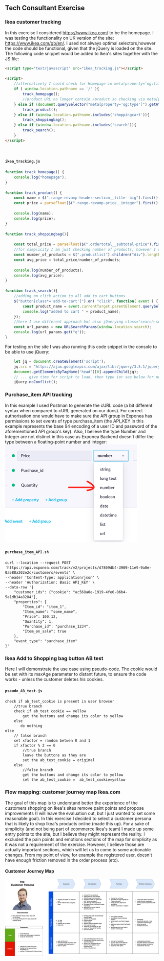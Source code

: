 ## Tech Consultant Exercise

### Ikea customer tracking
In this exercise I considered https://www.ikea.com/ to be the homepage. I was testing the functionality on UK version of
the site: https://www.ikea.com/gb/en/. I used not always optimal selectors,however the code should be functional, 
given that the jQuery is loaded on the site. <br>
The following code snippet would be added to Ikea's sites together with the JS file:
```html
<script type="text/javascript" src="ikea_tracking.js"></script>

<script>
    //alternatively I could check for Homepage in meta[property='og:title'] or document.title
    if ( window.location.pathname == '/' ){
        track_homepage();
        //product URL no longer contain /product so checking via meta[property='og:type']
    } else if (document.querySelector("meta[property='og:type']").getAttribute('content') == 'product' ){
        track_product();
    } else if (window.location.pathname.includes('shoppingcart')){
        track_shoppingbag();
    } else if (window.location.pathname.includes('search')){
        track_search();
    }
</script>
```
<br>

#### **`ikea_tracking.js`**
```javascript
function track_homepage() {
    console.log("homepage");
}

function track_product() {
    const name = $(".range-revamp-header-section__title--big").first().text();
    const price = parseFloat($(".range-revamp-price__integer").first().text());

    console.log(name);
    console.log(price);
}

function track_shoppingbag(){

    const total_price = parseFloat($(".ordertotal__subtotal-price").first().text().replace(/[^0-9.-]+/g,""));
    //for simplicity I am just checking number of products, however I should also check quantities
    const number_of_products = $(".productlist").children("div").length;
    const avg_price = total_price/number_of_products;

    console.log(number_of_products);
    console.log(avg_price);
}

function track_search(){
    //adding on click action to all add to cart buttons 
    $("button[class*='add-to-cart']").on( "click", function( event ) {
        const product_name = event.currentTarget.parentElement.querySelector('[class*="title--small"]').innerText;
        console.log("added to cart " + product_name);
    });
    //here I use different approach but also jQuerying class="search-summary__heading" would work
    const url_params = new URLSearchParams(window.location.search);
    console.log(url_params.get("q"));
}
```
For testing on the site I was also running this code snippet in the console to be able to use jQuery:
```javascript
    let jq = document.createElement('script');
    jq.src = "https://ajax.googleapis.com/ajax/libs/jquery/3.5.1/jquery.min.js";
    document.getElementsByTagName('head')[0].appendChild(jq);
    // ... give time for script to load, then type (or see below for non wait option)
    jQuery.noConflict();
```

### Purchase_item API tracking

In this example I used Postman to generate the cURL code (a bit different syntax when compared to cURL generated on our
docs). For correct authorisation one would have to make sure the API group in Exponea has permissions to set events of
type purchase_item (the API_KEY in this example represents the base 64 encoding of a user ID and password of the
aforementioned API group's key). Also, I believe the type Number and Integer are not distinct in this case as Exponea Backend doesn't
differ the type between a floating-point number and integer:
![Event Property Types](./img/property_type.png)

#### **`purchase_item_API.sh`**
```shell script
curl --location --request POST 'https://api.exponea.com/track/v2/projects/d7809db4-3909-11e9-9a0e-0a580a202e2c/customers/events' \
--header 'Content-Type: application/json' \
--header 'Authorization: Basic API_KEY' \
--data-raw '{
    "customer_ids": {"cookie": "ac568a0e-1919-4fe0-86b4-5a1db14a8284"},
    "properties": {
        "Item_id": "item_1",
        "Item_name": "some_name",
        "Price": 100.12,
        "Quantity": 1,
        "Purchase_id": "purchase_1234",
        "Item_on_sale": true
    },
    "event_type": "purchase_item"
}'
```

### Ikea Add to Shopping bag button AB test

Here I will demonstrate the use case using pseudo-code. The cookie would be set with its maxAge parameter to distant 
future, to ensure the code works - unless the customer deletes his cookies.<br>
#### **`pseudo_AB_test.js`**
```
check if ab_test_cookie is present in user browser
    //true branch
    check if ab_test cookie == yellow
        get the buttons and change its color to yellow
    else
       do nothing
else
    // false branch
    set xfactor = random betwen 0 and 1
    if xfactor % 2 == 0
        //true branch 
        leave the buttons as they are
        set the ab_test_cookie = original
    else
        //false branch
        get the buttons and change its color to yellow
        set the ab_test_cookie =  ab_test_cookie=yellow
```


### Flow mapping: customer journey map Ikea.com
The goal of this map is to understand better the experience of the customers shopping on Ikea's sites remove paint points
and propose improvements (I will leave the evaluation out, but I just wanted to set some reasonable goal).
In this exercise I decided to select a customer persona that is likely to shop Ikea's products online (made this up). 
For a sake of simplicity (and not being part of ecommerce Ikea's team) I made up some entry points to
the site, but I believe they might represent the reality. I excluded the pain points and emotions sections of the
map for simplicity as it was not a requirement of the exercise. However, I believe those are actually important sections,
which will let us to come to some actionable changes. From my point of view, for example the registered user, 
doesn't have enough friction removed in the order process (etc). 

#### Customer Journey Map
![Journey map](./img/journey_map.png)